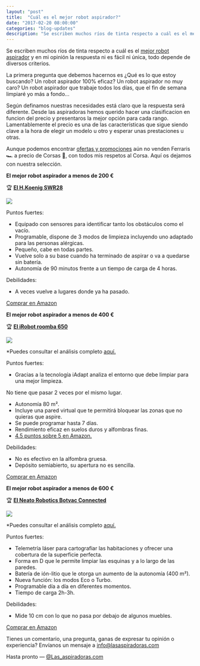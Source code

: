 ```yaml
---
layout: "post"
title:  "Cuál es el mejor robot aspirador?"
date: "2017-02-20 08:00:00"
categories: "blog-updates"
description: "Se escriben muchos ríos de tinta respecto a cuál es el mejor robot aspirador y en mi opinión la respuesta ni es fácil ni única, todo depende de diversos criterios."
---
```


Se escriben muchos ríos de tinta respecto a cuál es el [mejor robot aspirador](http://www.lasaspiradoras.com/tabla-caracteristicas-aspiradoras-robot/) y en mi opinión la respuesta ni es fácil ni única, todo depende de diversos criterios.

La primera pregunta que debemos hacernos es ¿Qué es lo que estoy buscando? Un robot aspirador 100% eficaz? Un robot aspirador no muy caro? Un robot aspirador que trabaje todos los días, que el fin de semana limpiaré yo más a fondo...

Según definamos nuestras necesidades está claro que la respuesta será diferente. Desde las aspiradoras hemos querido hacer una clasificacion en funcion del precio y presentaros la mejor opción para cada rango. Lamentablemente el precio es una de las características que sigue siendo clave a la hora de elegir un modelo u otro y esperar unas prestaciones u otras.

Aunque podemos encontrar [ofertas y promociones](http://amzn.to/2l0DdpK) aún no venden Ferraris 🏎️ a precio de Corsas 🚗, con todos mis respetos al Corsa. Aquí os dejamos con nuestra selección.

 **El mejor robot aspirador a menos de 200 €**

🏆 **[El H.Koenig SWR28](http://amzn.to/2kwRmfn)**

![](https://s3-us-west-2.amazonaws.com/notion-static/c3f7b2cc550241338eb763f76fb81bb3/pablo_(23).png)

Puntos fuertes:

- Equipado con sensores para identificar tanto los obstáculos como el vacío.
- Programable, dispone de 3 modos de limpieza incluyendo uno adaptado para las personas alérgicas.
- Pequeño, cabe en todas partes.
- Vuelve solo a su base cuando ha terminado de aspirar o va a quedarse sin batería.
- Autonomía de 90 minutos frente a un tiempo de carga de 4 horas.

Debilidades:

- A veces vuelve a lugares donde ya ha pasado.

<div class="text-center">
  <a class="button" href="http://amzn.to/2kwRmfn">Comprar en Amazon</a>
</div>

 **El mejor robot aspirador a menos de 400 €**

🏆 **[El iRobot roomba 650](http://amzn.to/2lVghq1)**

![](https://s3-us-west-2.amazonaws.com/notion-static/cf0887cd4ef94aefa9c13b461f85ee6c/pablo_(24).png)

*Puedes consultar el análisis completo [aquí.](http://www.lasaspiradoras.com/test-iRobot-roomba-650/)

Puntos fuertes:

- Gracias a la tecnología iAdapt analiza el entorno que debe limpiar para una mejor limpieza.

 No tiene que pasar 2 veces por el mismo lugar.

- Autonomía 80 m².
- Incluye una pared virtual que te permitirá bloquear las zonas que no quieras que aspire.
- Se puede programar hasta 7 días.
- Rendimiento eficaz en suelos duros y alfombras finas.
-  [4.5 puntos sobre 5 en Amazon.](http://amzn.to/2lSAwbk)

Debilidades:

- No es efectivo en la alfombra gruesa.
- Depósito semiabierto, su apertura no es sencilla.

<div class="text-center">
  <a class="button" href="http://amzn.to/2lVghq1">Comprar en Amazon</a>
</div>

**El mejor robot aspirador a menos de 600 €**

🏆 **[El Neato Robotics Botvac Connected](http://amzn.to/2lSMC41)**

![](https://s3-us-west-2.amazonaws.com/notion-static/ca357c61cabf4c6d83efb00b5c3908a4/pablo_(13).png)

*Puedes consultar el análisis completo [ aquí.](http://www.lasaspiradoras.com/test-neato-robotics-connected/)

Puntos fuertes:

- Telemetría láser para cartografiar las habitaciones y ofrecer una cobertura de la superficie perfecta.
- Forma en D que le permite limpiar las esquinas y a lo largo de las paredes.
- Batería de ión-litio que le otorga un aumento de la autonomía (400 m²).
- Nueva función: los modos Eco o Turbo.
- Programable día a día en diferentes momentos.
- Tiempo de carga 2h-3h.

Debilidades:

- Mide 10 cm con lo que no pasa por debajo de algunos muebles.

<div class="text-center">
  <a class="button" href="http://amzn.to/2lSMC41">Comprar en Amazon</a>
</div>


Tienes un comentario, una pregunta, ganas de expresar tu opinión o experiencia? Envíanos un mensaje a info@lasaspiradoras.com

Hasta pronto — [@Las_aspiradoras.com](https://twitter.com/Las_aspiradoras)
